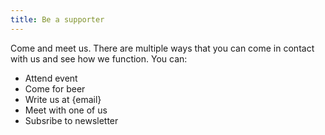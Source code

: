 ```yaml
---
title: Be a supporter
---
```

Come and meet us. There are multiple ways that you can come in contact with us and see how we function. You can:
 * Attend event
 * Come for beer
 * Write us at {email}
 * Meet with one of us
 * Subsribe to newsletter
